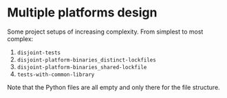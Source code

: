 # Multiple platforms design

Some project setups of increasing complexity. From simplest to most complex:

1. `disjoint-tests`
2. `disjoint-platform-binaries_distinct-lockfiles`
3. `disjoint-platform-binaries_shared-lockfile`
4. `tests-with-common-library`

Note that the Python files are all empty and only there for the file structure.
